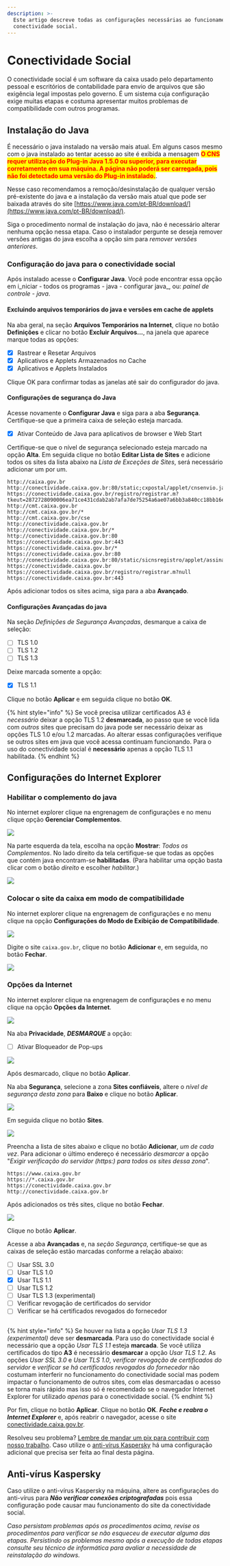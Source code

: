 ```yaml
---
description: >-
  Este artigo descreve todas as configurações necessárias ao funcionamento do
  conectividade social.
---
```


# Conectividade Social

O conectividade social é um software da caixa usado pelo departamento pessoal e escritórios de contabilidade para envio de arquivos que são exigência legal impostas pelo governo. É um sistema cuja configuração exige muitas etapas e costuma apresentar muitos problemas de compatibilidade com outros programas.

## Instalação do Java

É necessário o java instalado na versão mais atual. Em alguns casos mesmo com o java instalado ao tentar acesso ao site é exibida a mensagem <mark style="color:red;">**O CNS requer utilização do Plug-in Java 1.5.0 ou superior, para executar corretamente em sua máquina. A página não poderá ser carregada, pois não foi detectado uma versão do Plug-in instalado.**</mark>.

Nesse caso recomendamos a remoção/desinstalação de qualquer versão pré-existente do java e a instalação da versão mais atual que pode ser baixada através do site [https://www.java.com/pt-BR/download/](https://www.java.com/pt-BR/download/).

Siga o procedimento normal de instalação do java, não é necessário alterar nenhuma opção nessa etapa. Caso o instalador pergunte se deseja remover versões antigas do java escolha a opção sim para _remover versões anteriores_.

### Configuração do java para o conectividade social

Após instalado acesse o **Configurar Java**. Você pode encontrar essa opção em i_niciar - todos os programas - java - configurar java_, ou: _painel de controle - java_.

#### Excluindo arquivos temporários do java e versões em cache de applets

Na aba geral, na seção **Arquivos Temporários na Internet**, clique no botão **Definições** e clicar no botão **Excluir Arquivos...**, na janela que aparece marque todas as opções:

* [x] Rastrear e Resetar Arquivos
* [x] Aplicativos e Applets Armazenados no Cache
* [x] Aplicativos e Applets Instalados

Clique OK para confirmar todas as janelas até sair do configurador do java.

#### Configurações de segurança do Java

Acesse novamente o **Configurar Java** e siga para a aba **Segurança**. Certifique-se que a primeira caixa de seleção esteja marcada.

* [x] Ativar Conteúdo de Java para aplicativos de browser e Web Start

Certifique-se que o nível de segurança selecionado esteja marcado na opção **Alta**. Em seguida clique no botão **Editar Lista de Sites** e adicione todos os sites da lista abaixo na _Lista de Exceções de Sites_, será necessário adicionar um por um.

```
http://caixa.gov.br
http://conectividade.caixa.gov.br:80/static;cxpostal/applet/cnsenvio.jar
https://conectividade.caixa.gov.br/registro/registrar.m?tkeut=2872728090006ea71ce431cdab2ab7afa7de75254a6ae07a6bb3a840cc18bb16e84dde9ded5e0a7f6a297fd244afa9f7d18a895b6474ff34f73760b1705597925732effb6d7c01ff952c3cb0b849f35b34f150e00fd86fa0732e962d673ffa190c323a3abd398a9f9898fe280cf84109dfafb761bda8f13f96e528a37c086fa2201402100955290&amp;ticketdata=20140210095529&amp;lcr=0
http://cmt.caixa.gov.br
http://cmt.caixa.gov.br/*
http://cmt.caixa.gov.br/cse
http://conectividade.caixa.gov.br
http://conectividade.caixa.gov.br/*
http://conectividade.caixa.gov.br:80
https://conectividade.caixa.gov.br:443
https://conectividade.caixa.gov.br/*
https://conectividade.caixa.gov.br:80
http://conectividade.caixa.gov.br:80/static/sicnsregistro/applet/assinar1.jar
https://conectividade.caixa.gov.br
https://conectividade.caixa.gov.br/registro/registrar.m?null
https://conectividade.caixa.gov.br:443
```

Após adicionar todos os sites acima, siga para a aba **Avançado**.

#### Configurações Avançadas do java

Na seção _Definições de Segurança Avançadas_, desmarque a caixa de seleção:

* [ ] TLS 1.0
* [ ] TLS 1.2
* [ ] TLS 1.3

Deixe marcada somente a opção:

* [x] TLS 1.1

Clique no botão **Aplicar** e em seguida clique no botão **OK**.

{% hint style="info" %}
Se você precisa utilizar certificados A3 é _necessário_ deixar a opção TLS 1.2 **desmarcada**, ao passo que se você lida com _outros_ sites que precisam do java pode ser necessário deixar as opções TLS 1.0 e/ou 1.2 marcadas. Ao alterar essas configurações verifique se outros sites em java que você acessa continuam funcionando. Para o uso do conectividade social é **necessário** apenas a opção TLS 1.1 habilitada.
{% endhint %}

## Configurações do Internet Explorer

### Habilitar o complemento do java

No internet explorer clique na engrenagem de configurações e no menu clique opção **Gerenciar Complementos**.

![](<../../.gitbook/assets/image (63).png>)

Na parte esquerda da tela, escolha na opção **Mostrar**: _Todos os Complementos_. No lado direito da tela certifique-se que todas as opções que contém java encontram-se **habilitadas**. (Para habilitar uma opção basta clicar com o botão _direito_ e escolher _habilitar_.)

![](<../../.gitbook/assets/image (75).png>)

### Colocar o site da caixa em modo de compatibilidade

No internet explorer clique na engrenagem de configurações e no menu clique na opção **Configurações do Modo de Exibição de Compatibilidade**.

![](<../../.gitbook/assets/image (62).png>)

Digite o site `caixa.gov.br`, clique no botão **Adicionar** e, em seguida, no botão **Fechar**.

![](<../../.gitbook/assets/image (31).png>)

### Opções da Internet

No internet explorer clique na engrenagem de configurações e no menu clique na opção **Opções da Internet**.

![](<../../.gitbook/assets/image (34).png>)

Na aba **Privacidade**, _**DESMARQUE**_ a opção:

* [ ] Ativar Bloqueador de Pop-ups

![](<../../.gitbook/assets/image (40).png>)

Após desmarcado, clique no botão **Aplicar**.

Na aba **Segurança**, selecione a zona **Sites confiáveis**, altere o _nível de segurança desta zona_ para **Baixo** e clique no botão **Aplicar**.

![](<../../.gitbook/assets/image (26).png>)

Em seguida clique no botão **Sites**.

![](<../../.gitbook/assets/image (21).png>)

Preencha a lista de sites abaixo e clique no botão **Adicionar**, _um de cada vez_. Para adicionar o último endereço é necessário _desmarcar_ a opção "_Exigir verificação do servidor (https:) para todos os sites dessa zona_".

```
https://www.caixa.gov.br
https://*.caixa.gov.br
https://conectividade.caixa.gov.br
http://conectividade.caixa.gov.br
```

Após adicionados os três sites, clique no botão **Fechar**.

![](<../../.gitbook/assets/image (70).png>)

Clique no botão **Aplicar**.

Acesse a aba **Avançadas** e, na _seção Segurança_, certifique-se que as caixas de seleção estão marcadas conforme a relação abaixo:

* [ ] Usar SSL 3.0
* [ ] Usar TLS 1.0
* [x] Usar TLS 1.1
* [ ] Usar TLS 1.2
* [ ] Usar TLS 1.3 (experimental)
* [ ] Verificar revogação de certificados do servidor
* [ ] Verificar se há certificados revogados do fornecedor

<img src="../../.gitbook/assets/image (66).png" alt="" data-size="original">

{% hint style="info" %}
Se houver na lista a opção _Usar TLS 1.3 (experimental)_ deve ser **desmarcada**. Para uso do conectividade social é necessário que a opção _Usar TLS 1.1_ esteja **marcada**. Se você utiliza certificados do tipo **A3** é necessário **desmarcar** a opção _Usar TLS 1.2_. As opções _Usar SSL 3.0_ e _Usar TLS 1.0_, _verificar revogação de certificados do servidor_ e _verificar se há certificados revogados do fornecedor_ não costumam interferir no funcionamento do conectividade social mas podem impactar o funcionamento de outros sites, com elas desmarcadas o acesso se torna mais rápido mas isso só é recomendado se o navegador Internet Explorer for utilizado _apenas_ para o conectividade social.
{% endhint %}

Por fim, clique no botão **Aplicar**. Clique no botão **OK**. _**Feche e reabra o Internet Explorer**_ e, após reabrir o navegador, acesse o site [conectividade.caixa.gov.br](http://conectividade.caixa.gov.br).

Resolveu seu problema? [Lembre de mandar um pix para contribuir com nosso trabalho](../../colabore-com-nosso-site.md). Caso utilize o [anti-vírus Kaspersky](./#anti-virus-kaspersky) há uma configuração adicional que precisa ser feita ao final desta página.

## Anti-vírus Kaspersky

Caso utilize o anti-vírus Kaspersky na máquina, altere as configurações do anti-vírus para _**Não verificar conexões criptografadas**_ pois essa configuração pode causar mau funcionamento do site da conectividade social.

_Caso persistam problemas após os procedimentos acima, revise os procedimentos para verificar se não esqueceu de executar alguma das etapas. Persistindo os problemas mesmo após a execução de todas etapas consulte seu técnico de informática para avaliar a necessidade de reinstalação do windows._
